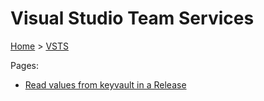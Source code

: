 # Visual Studio Team Services

[Home](../README.md) > [VSTS](./readme.md)

Pages:

* [Read values from keyvault in a Release](./read-from-keyvault.md)